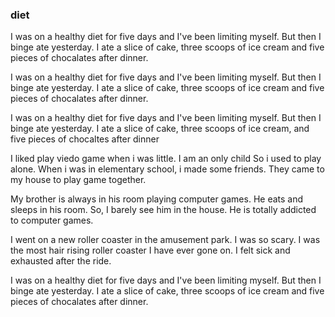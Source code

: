 ### diet

I was on a healthy diet for five days and I've been limiting myself. But then I binge ate yesterday. I ate a slice of cake, three scoops of ice cream and five pieces of chocalates after dinner.

I was on a healthy diet for five days and I've been limiting myself. But then I binge ate yesterday. I ate a slice of cake, three scoops of ice cream and five pieces of chocalates after dinner.

I was on a healthy diet for five days and I've been limiting myself. But then I binge ate yesterday. I ate a slice of cake, three scoops of ice cream, and five pieces of chocaltes after dinner

I liked play viedo game when i was little. I am an only child So i used to play alone. When i was in elementary school, i made some friends. They came to my house to play game together.

My brother is always in his room playing computer games. He eats and sleeps in his room. So, I barely see him in the house. He is totally addicted to computer games.

I went on a new roller coaster in the amusement park. I was so scary. I was the most hair rising roller coaster I have ever gone on. I felt sick and exhausted after the ride.

I was on a healthy diet for five days and I've been limiting myself. But then I binge ate yesterday. I ate a slice of cake, three scoops of ice cream and five pieces of chocalates after dinner.
